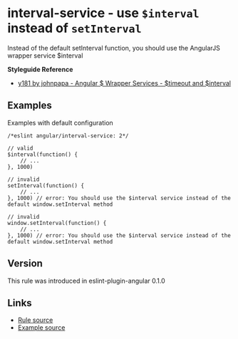 <!-- WARNING: Generated documentation. Edit docs and examples in the rule and examples file ('rules/interval-service.js', 'examples/interval-service.js'). -->

# interval-service - use `$interval` instead of `setInterval`

Instead of the default setInterval function, you should use the AngularJS wrapper service $interval

**Styleguide Reference**

* [y181 by johnpapa - Angular $ Wrapper Services - $timeout and $interval](https://github.com/johnpapa/angular-styleguide#style-y181)

## Examples

Examples with default configuration

    /*eslint angular/interval-service: 2*/

    // valid
    $interval(function() {
        // ...
    }, 1000)

    // invalid
    setInterval(function() {
        // ...
    }, 1000) // error: You should use the $interval service instead of the default window.setInterval method

    // invalid
    window.setInterval(function() {
        // ...
    }, 1000) // error: You should use the $interval service instead of the default window.setInterval method

## Version

This rule was introduced in eslint-plugin-angular 0.1.0

## Links

* [Rule source](../rules/interval-service.js)
* [Example source](../examples/interval-service.js)
